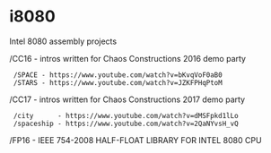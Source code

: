 # i8080
Intel 8080 assembly projects

/CC16 - intros written for Chaos Constructions 2016 demo party

     /SPACE - https://www.youtube.com/watch?v=bKvqVoF0aB0
     /STARS - https://www.youtube.com/watch?v=JZKFPHqPtoM

/CC17 - intros written for Chaos Constructions 2017 demo party

     /city      - https://www.youtube.com/watch?v=dMSFpkd1lLo
     /spaceship - https://www.youtube.com/watch?v=2QaNYvsH_vQ

/FP16 - IEEE 754-2008 HALF-FLOAT LIBRARY FOR INTEL 8080 CPU
